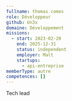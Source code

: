 ```yaml
---
fullname: thomas comes
role: Développeur
github: Un3x
domaine: Développement
missions:
  - start: 2023-02-20
    end: 2025-12-31
    status: independent
    employer: Malt
    startups:
      - api-entreprise
memberType: autre
competences: []
---
```

Tech lead